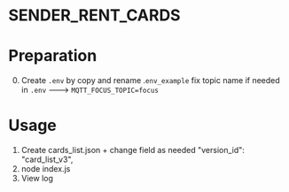# SENDER_RENT_CARDS

Preparation
===========
0. Create `.env` by copy and rename .`env_example`
    fix topic name if needed in `.env` ---> `MQTT_FOCUS_TOPIC=focus`

Usage
=====
1. Create cards_list.json + change field as needed "version_id": "card_list_v3",
2. node index.js
3. View log



